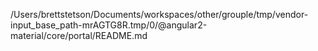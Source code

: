 /Users/brettstetson/Documents/workspaces/other/grouple/tmp/vendor-input_base_path-mrAGTG8R.tmp/0/@angular2-material/core/portal/README.md